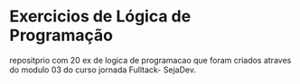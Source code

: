 # Exercicios de Lógica de Programação 

repositprio com 20 ex de logica de programacao que foram criados atraves do modulo 03 do curso jornada Fulltack- SejaDev.
 